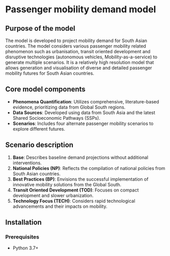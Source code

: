 # Passenger mobility demand model

## Purpose of the model

The model is developed to project mobility demand for South Asian countries. The model considers various passenger mobility related phenomenon such as urbanisation, transit oriented development and disruptive technologies (autonomous vehicles, Mobility-as-a-service) to generate multiple scenarios. It is a relatively high resolution model that allows generation and visualisation of diverse and detailed passenger mobility futures for South Asian countries. 

## Core model components

- **Phenomena Quantification**: Utilizes comprehensive, literature-based evidence, prioritizing data from Global South regions.
- **Data Sources**: Developed using data from South Asia and the latest Shared Socioeconomic Pathways (SSPs).
- **Scenarios**: Includes four alternate passenger mobility scenarios to explore different futures.

## Scenario description

1. **Base**: Describes baseline demand projections without additional interventions.
2. **National Policies (NP)**: Reflects the compilation of national policies from South Asian countries.
3. **Best Practices (BP)**: Envisions the successful implementation of innovative mobility solutions from the Global South.
4. **Transit Oriented Development (TOD)**: Focuses on compact development and slower urbanization.
5. **Technology Focus (TECH)**: Considers rapid technological advancements and their impacts on mobility.

## Installation
### Prerequisites
- Python 3.7+

